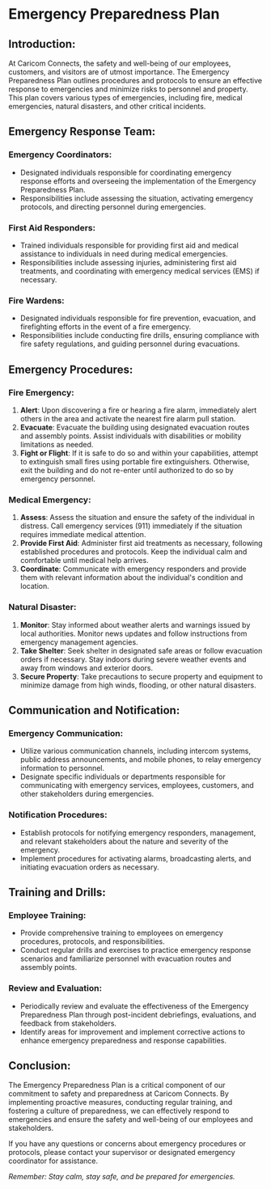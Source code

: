 # Emergency Preparedness Plan

## Introduction:

At Caricom Connects, the safety and well-being of our employees, customers, and visitors are of utmost importance. The Emergency Preparedness Plan outlines procedures and protocols to ensure an effective response to emergencies and minimize risks to personnel and property. This plan covers various types of emergencies, including fire, medical emergencies, natural disasters, and other critical incidents.

## Emergency Response Team:

### Emergency Coordinators:

- Designated individuals responsible for coordinating emergency response efforts and overseeing the implementation of the Emergency Preparedness Plan.
- Responsibilities include assessing the situation, activating emergency protocols, and directing personnel during emergencies.

### First Aid Responders:

- Trained individuals responsible for providing first aid and medical assistance to individuals in need during medical emergencies.
- Responsibilities include assessing injuries, administering first aid treatments, and coordinating with emergency medical services (EMS) if necessary.

### Fire Wardens:

- Designated individuals responsible for fire prevention, evacuation, and firefighting efforts in the event of a fire emergency.
- Responsibilities include conducting fire drills, ensuring compliance with fire safety regulations, and guiding personnel during evacuations.

## Emergency Procedures:

### Fire Emergency:

1. **Alert**: Upon discovering a fire or hearing a fire alarm, immediately alert others in the area and activate the nearest fire alarm pull station.
2. **Evacuate**: Evacuate the building using designated evacuation routes and assembly points. Assist individuals with disabilities or mobility limitations as needed.
3. **Fight or Flight**: If it is safe to do so and within your capabilities, attempt to extinguish small fires using portable fire extinguishers. Otherwise, exit the building and do not re-enter until authorized to do so by emergency personnel.

### Medical Emergency:

1. **Assess**: Assess the situation and ensure the safety of the individual in distress. Call emergency services (911) immediately if the situation requires immediate medical attention.
2. **Provide First Aid**: Administer first aid treatments as necessary, following established procedures and protocols. Keep the individual calm and comfortable until medical help arrives.
3. **Coordinate**: Communicate with emergency responders and provide them with relevant information about the individual's condition and location.

### Natural Disaster:

1. **Monitor**: Stay informed about weather alerts and warnings issued by local authorities. Monitor news updates and follow instructions from emergency management agencies.
2. **Take Shelter**: Seek shelter in designated safe areas or follow evacuation orders if necessary. Stay indoors during severe weather events and away from windows and exterior doors.
3. **Secure Property**: Take precautions to secure property and equipment to minimize damage from high winds, flooding, or other natural disasters.

## Communication and Notification:

### Emergency Communication:

- Utilize various communication channels, including intercom systems, public address announcements, and mobile phones, to relay emergency information to personnel.
- Designate specific individuals or departments responsible for communicating with emergency services, employees, customers, and other stakeholders during emergencies.

### Notification Procedures:

- Establish protocols for notifying emergency responders, management, and relevant stakeholders about the nature and severity of the emergency.
- Implement procedures for activating alarms, broadcasting alerts, and initiating evacuation orders as necessary.

## Training and Drills:

### Employee Training:

- Provide comprehensive training to employees on emergency procedures, protocols, and responsibilities.
- Conduct regular drills and exercises to practice emergency response scenarios and familiarize personnel with evacuation routes and assembly points.

### Review and Evaluation:

- Periodically review and evaluate the effectiveness of the Emergency Preparedness Plan through post-incident debriefings, evaluations, and feedback from stakeholders.
- Identify areas for improvement and implement corrective actions to enhance emergency preparedness and response capabilities.

## Conclusion:

The Emergency Preparedness Plan is a critical component of our commitment to safety and preparedness at Caricom Connects. By implementing proactive measures, conducting regular training, and fostering a culture of preparedness, we can effectively respond to emergencies and ensure the safety and well-being of our employees and stakeholders.

If you have any questions or concerns about emergency procedures or protocols, please contact your supervisor or designated emergency coordinator for assistance.

_Remember: Stay calm, stay safe, and be prepared for emergencies._
